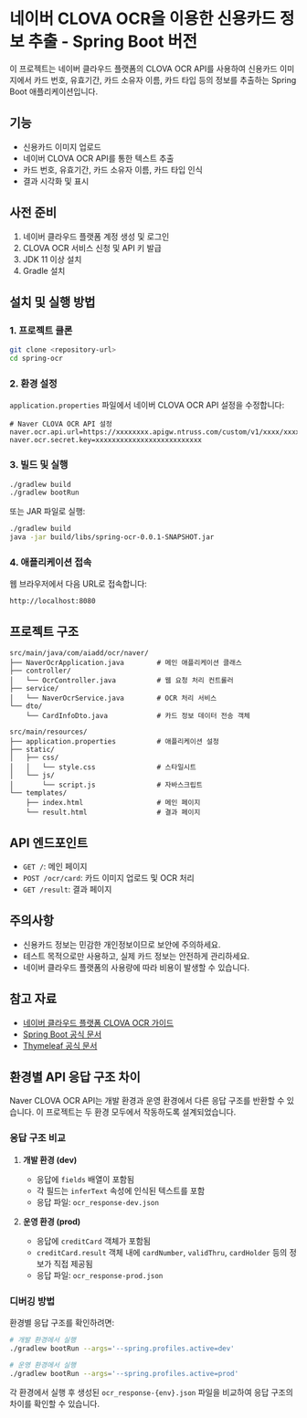 # 네이버 CLOVA OCR을 이용한 신용카드 정보 추출 - Spring Boot 버전

이 프로젝트는 네이버 클라우드 플랫폼의 CLOVA OCR API를 사용하여 신용카드 이미지에서 카드 번호, 유효기간, 카드 소유자 이름, 카드 타입 등의 정보를 추출하는 Spring Boot 애플리케이션입니다.

## 기능

- 신용카드 이미지 업로드
- 네이버 CLOVA OCR API를 통한 텍스트 추출
- 카드 번호, 유효기간, 카드 소유자 이름, 카드 타입 인식
- 결과 시각화 및 표시

## 사전 준비

1. 네이버 클라우드 플랫폼 계정 생성 및 로그인
2. CLOVA OCR 서비스 신청 및 API 키 발급
3. JDK 11 이상 설치
4. Gradle 설치

## 설치 및 실행 방법

### 1. 프로젝트 클론

```bash
git clone <repository-url>
cd spring-ocr
```

### 2. 환경 설정

`application.properties` 파일에서 네이버 CLOVA OCR API 설정을 수정합니다:

```properties
# Naver CLOVA OCR API 설정
naver.ocr.api.url=https://xxxxxxxx.apigw.ntruss.com/custom/v1/xxxx/xxxxxxxx
naver.ocr.secret.key=xxxxxxxxxxxxxxxxxxxxxxxxxx
```

### 3. 빌드 및 실행

```bash
./gradlew build
./gradlew bootRun
```

또는 JAR 파일로 실행:

```bash
./gradlew build
java -jar build/libs/spring-ocr-0.0.1-SNAPSHOT.jar
```

### 4. 애플리케이션 접속

웹 브라우저에서 다음 URL로 접속합니다:

```
http://localhost:8080
```

## 프로젝트 구조

```
src/main/java/com/aiadd/ocr/naver/
├── NaverOcrApplication.java        # 메인 애플리케이션 클래스
├── controller/
│   └── OcrController.java          # 웹 요청 처리 컨트롤러
├── service/
│   └── NaverOcrService.java        # OCR 처리 서비스
└── dto/
    └── CardInfoDto.java            # 카드 정보 데이터 전송 객체

src/main/resources/
├── application.properties          # 애플리케이션 설정
├── static/
│   ├── css/
│   │   └── style.css               # 스타일시트
│   └── js/
│       └── script.js               # 자바스크립트
└── templates/
    ├── index.html                  # 메인 페이지
    └── result.html                 # 결과 페이지
```

## API 엔드포인트

- `GET /`: 메인 페이지
- `POST /ocr/card`: 카드 이미지 업로드 및 OCR 처리
- `GET /result`: 결과 페이지

## 주의사항

- 신용카드 정보는 민감한 개인정보이므로 보안에 주의하세요.
- 테스트 목적으로만 사용하고, 실제 카드 정보는 안전하게 관리하세요.
- 네이버 클라우드 플랫폼의 사용량에 따라 비용이 발생할 수 있습니다.

## 참고 자료

- [네이버 클라우드 플랫폼 CLOVA OCR 가이드](https://guide.ncloud-docs.com/docs/clovaocr-example01)
- [Spring Boot 공식 문서](https://spring.io/projects/spring-boot)
- [Thymeleaf 공식 문서](https://www.thymeleaf.org/documentation.html)

## 환경별 API 응답 구조 차이

Naver CLOVA OCR API는 개발 환경과 운영 환경에서 다른 응답 구조를 반환할 수 있습니다. 이 프로젝트는 두 환경 모두에서 작동하도록 설계되었습니다.

### 응답 구조 비교

1. **개발 환경 (dev)**
   - 응답에 `fields` 배열이 포함됨
   - 각 필드는 `inferText` 속성에 인식된 텍스트를 포함
   - 응답 파일: `ocr_response-dev.json`

2. **운영 환경 (prod)**
   - 응답에 `creditCard` 객체가 포함됨
   - `creditCard.result` 객체 내에 `cardNumber`, `validThru`, `cardHolder` 등의 정보가 직접 제공됨
   - 응답 파일: `ocr_response-prod.json`

### 디버깅 방법

환경별 응답 구조를 확인하려면:

```bash
# 개발 환경에서 실행
./gradlew bootRun --args='--spring.profiles.active=dev'

# 운영 환경에서 실행
./gradlew bootRun --args='--spring.profiles.active=prod'
```

각 환경에서 실행 후 생성된 `ocr_response-{env}.json` 파일을 비교하여 응답 구조의 차이를 확인할 수 있습니다.